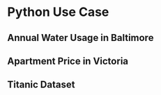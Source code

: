 # Python Use Case
## Annual Water Usage in Baltimore
## Apartment Price in Victoria
## Titanic Dataset
